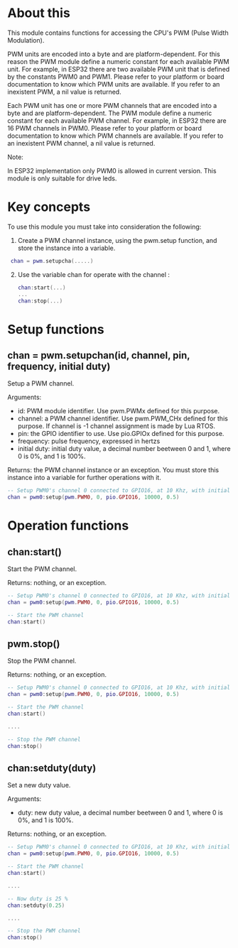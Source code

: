 # About this

This module contains functions for accessing the CPU's PWM (Pulse Width Modulation).

PWM units are encoded into a byte and are platform-dependent. For this reason the PWM module define a numeric constant for each available PWM unit. For example, in ESP32 there are two available PWM unit that is defined by the constants PWM0 and PWM1. Please refer to your platform or board documentation to know which PWM units are available. If you refer to an inexistent PWM, a nil value is returned.

Each PWM unit has one or more PWM channels that are encoded into a byte and are platform-dependent. The PWM module define a numeric constant for each available PWM channel. For example, in ESP32 there are 16 PWM channels in PWM0. Please refer to your platform or board documentation to know which PWM channels are available. If you refer to an inexistent PWM channel, a nil value is returned.

Note:

In ESP32 implementation only PWM0 is allowed in current version. This module is only suitable for drive leds.


# Key concepts

To use this module you must take into consideration the following:

1. Create a PWM channel instance, using the pwm.setup function, and store the instance into a variable.

  ```lua
   chan = pwm.setupcha(.....)
   ```

2. Use the variable chan for operate with the channel :

   ```lua
   chan:start(...)
   ...
   chan:stop(...)
   ```

# Setup functions

## chan = pwm.setupchan(id, channel, pin, frequency, initial duty)

Setup a PWM channel.

Arguments:

* id: PWM module identifier. Use pwm.PWMx defined for this purpose.
* channel: a PWM channel identifier. Use pwm.PWM_CHx defined for this purpose. If channel is -1 channel assignment is made by Lua RTOS.
* pin: the GPIO identifier to use. Use pio.GPIOx defined for this purpose.
* frequency: pulse frequency, expressed in hertzs
* initial duty: initial duty value, a decimal number beetween 0 and 1, where 0 is 0%, and 1 is 100%.

Returns: the PWM channel instance or an exception. You must store this instance into a variable for further operations with it.

```lua
-- Setup PWM0's channel 0 connected to GPIO16, at 10 Khz, with initial duty value of 50%.
chan = pwm0:setup(pwm.PWM0, 0, pio.GPIO16, 10000, 0.5)
```

# Operation functions

## chan:start()

Start the PWM channel.

Returns: nothing, or an exception.

```lua
-- Setup PWM0's channel 0 connected to GPIO16, at 10 Khz, with initial duty value of 50%.
chan = pwm0:setup(pwm.PWM0, 0, pio.GPIO16, 10000, 0.5)

-- Start the PWM channel
chan:start()
```

## pwm.stop()

Stop the PWM channel.

Returns: nothing, or an exception.

```lua
-- Setup PWM0's channel 0 connected to GPIO16, at 10 Khz, with initial duty value of 50%.
chan = pwm0:setup(pwm.PWM0, 0, pio.GPIO16, 10000, 0.5)

-- Start the PWM channel
chan:start()

....

-- Stop the PWM channel
chan:stop()

```

## chan:setduty(duty)

Set a new duty value.

Arguments:

* duty: new duty value, a decimal number beetween 0 and 1, where 0 is 0%, and 1 is 100%.

Returns: nothing, or an exception.

```lua
-- Setup PWM0's channel 0 connected to GPIO16, at 10 Khz, with initial duty value of 50%.
chan = pwm0:setup(pwm.PWM0, 0, pio.GPIO16, 10000, 0.5)

-- Start the PWM channel
chan:start()

....

-- Now duty is 25 %
chan:setduty(0.25)

....

-- Stop the PWM channel
chan:stop()

```
